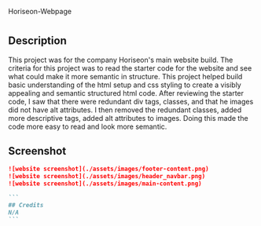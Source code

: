 Horiseon-Webpage

# <Horiseon-Webpage>

## Description

This project was for the company Horiseon's main website build. The criteria for this project was to read the starter code for the website and see what could make it more semantic in structure. This project helped build basic understanding of the html setup and css styling to create a visibly appealing and semantic structured html code. After reviewing the starter code, I saw that there were redundant div tags, classes, and that he images did not have alt attributes. I then removed the redundant classes, added more descriptive tags, added alt attributes to images. Doing this made the code more easy to read and look more semantic.

## Screenshot

````md
![website screenshot](./assets/images/footer-content.png)
![website screenshot](./assets/images/header_navbar.png)
![website screenshot](./assets/images/main-content.png)

```
## Credits
N/A
```
````
